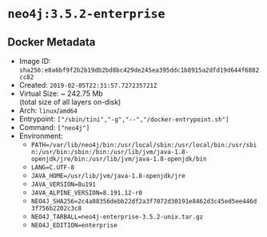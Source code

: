 # `neo4j:3.5.2-enterprise`

## Docker Metadata

- Image ID: `sha256:e8a6bf9f2b2b19db2bd8bc429de245ea395ddc1b8915a2dfd19d644f6882cc82`
- Created: `2019-02-05T22:31:57.727235721Z`
- Virtual Size: ~ 242.75 Mb  
  (total size of all layers on-disk)
- Arch: `linux`/`amd64`
- Entrypoint: `["/sbin/tini","-g","--","/docker-entrypoint.sh"]`
- Command: `["neo4j"]`
- Environment:
  - `PATH=/var/lib/neo4j/bin:/usr/local/sbin:/usr/local/bin:/usr/sbin:/usr/bin:/sbin:/bin:/usr/lib/jvm/java-1.8-openjdk/jre/bin:/usr/lib/jvm/java-1.8-openjdk/bin`
  - `LANG=C.UTF-8`
  - `JAVA_HOME=/usr/lib/jvm/java-1.8-openjdk/jre`
  - `JAVA_VERSION=8u191`
  - `JAVA_ALPINE_VERSION=8.191.12-r0`
  - `NEO4J_SHA256=2c4a08356debb22df2a3f7072d30191e8462d3c45ed5ee446d3f756b2202c3c8`
  - `NEO4J_TARBALL=neo4j-enterprise-3.5.2-unix.tar.gz`
  - `NEO4J_EDITION=enterprise`
